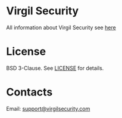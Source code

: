 # Virgil Security
All information about Virgil Security see [here](https://github.com/VirgilSecurity/virgil/wiki)

# <a name="head5"></a>License
BSD 3-Clause. See [LICENSE](https://github.com/VirgilSecurity/virgil/blob/master/LICENSE) for details.

# <a name="head6"></a>Contacts
Email: support@virgilsecurity.com
